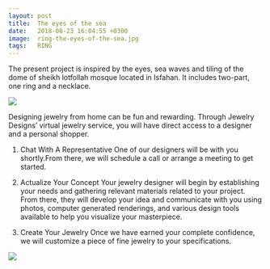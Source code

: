 ```yaml
---
layout: post
title:  The eyes of the sea
date:   2018-08-23 16:04:55 +0300
image:  ring-the-eyes-of-the-sea.jpg
tags:   RING
---
```

The present project is inspired by the eyes, sea waves and tiling of the dome of sheikh lotfollah mosque located in Isfahan.
It includes two-part, one ring and a necklace.

![]({{site.baseurl}}/img/ring-the-eyes-of-the-sea-hand.jpg)


Designing jewelry from home can be fun and rewarding. Through Jewelry Designs’ virtual jewelry service, you will have direct access to a designer and a personal shopper.
1. Chat With A Representative
One of our designers will be with you shortly.From there, we will schedule a call or arrange a meeting to get started.

2. Actualize Your Concept
Your jewelry designer will begin by establishing your needs and gathering relevant materials related to your project. From there, they will develop your idea and communicate with you using photos, computer generated renderings, and various design tools available to help you visualize your masterpiece.

3. Create Your Jewelry
Once we have earned your complete confidence, we will customize a piece of fine jewelry to your specifications.

![]({{site.baseurl}}/img/ring-the-eyes-of-the-sea-catalog.jpg)


